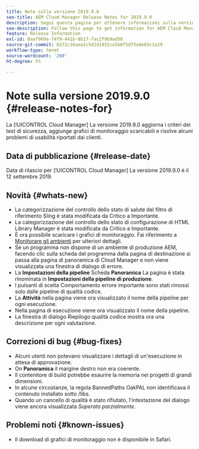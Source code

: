 ```yaml
---
title: Note sulla versione 2019.9.0
seo-title: AEM Cloud Manager Release Notes for 2019.9.0
description: Segui questa pagina per ottenere informazioni sulla versione 2019.9.0 di Cloud Manager.
seo-description: Follow this page to get information for AEM Cloud Manager Release 2019.9.0.
feature: Release Information
exl-id: 0aaf969a-f4f9-441b-8b17-7ac2f9b9ad50
source-git-commit: 6572c16aea2c5d2d1032ca5b0f5d75ade65c3a19
workflow-type: tm+mt
source-wordcount: '260'
ht-degree: 5%

---
```


# Note sulla versione 2019.9.0 {#release-notes-for}

La [!UICONTROL Cloud Manager] La versione 2019.9.0 aggiorna i criteri dei test di sicurezza, aggiunge grafici di monitoraggio scaricabili e risolve alcuni problemi di usabilità riportati dai clienti.

## Data di pubblicazione {#release-date}

Data di rilascio per [!UICONTROL Cloud Manager] La versione 2019.9.0 è il 12 settembre 2019.

## Novità {#whats-new}

* La categorizzazione del controllo dello stato di salute del filtro di riferimento Sling è stata modificata da Critico a Importante.
* La categorizzazione del controllo dello stato di configurazione di HTML Library Manager è stata modificata da Critico a Importante.
* È ora possibile scaricare i grafici di monitoraggio. Fai riferimento a [Monitorare gli ambienti](/help/using/monitoring-environments.md) per ulteriori dettagli.
* Se un programma non dispone di un ambiente di produzione AEM, facendo clic sulla scheda del programma dalla pagina di destinazione si passa alla pagina di panoramica di Cloud Manager e non viene visualizzata una finestra di dialogo di errore.
* La **Impostazioni della pipeline** Scheda **Panoramica** La pagina è stata rinominata in **Impostazioni della pipeline di produzione**.
* I pulsanti di scelta Comportamento errore importante sono stati rimossi solo dalle pipeline di qualità codice.
* La **Attività** nella pagina viene ora visualizzato il nome della pipeline per ogni esecuzione.
* Nella pagina di esecuzione viene ora visualizzato il nome della pipeline.
* La finestra di dialogo Riepilogo qualità codice mostra ora una descrizione per ogni valutazione.

## Correzioni di bug {#bug-fixes}

* Alcuni utenti non potevano visualizzare i dettagli di un&#39;esecuzione in attesa di approvazione.
* On **Panoramica** il margine destro non era coerente.
* Il contenitore di build potrebbe esaurire la memoria nei progetti di grandi dimensioni.
* In alcune circostanze, la regola BannedPaths OakPAL non identificava il contenuto installato sotto /libs.
* Quando un cancello di qualità è stato rifiutato, l&#39;intestazione del dialogo viene ancora visualizzata *Superato parzialmente*.

## Problemi noti {#known-issues}

* Il download di grafici di monitoraggio non è disponibile in Safari.
